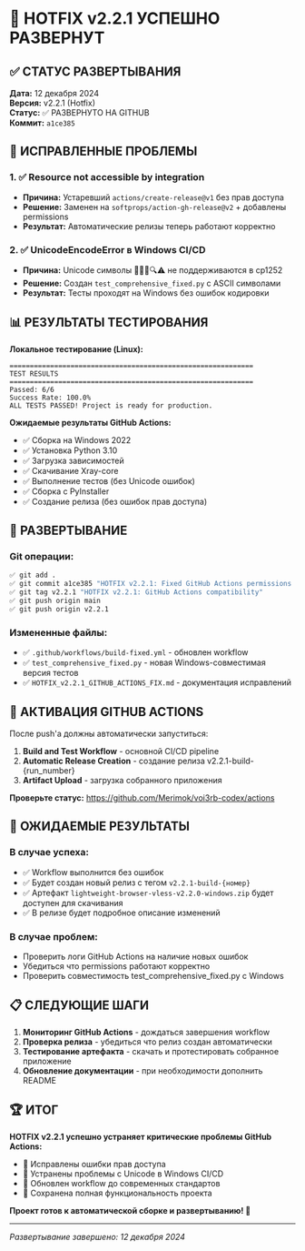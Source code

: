 # 🎉 HOTFIX v2.2.1 УСПЕШНО РАЗВЕРНУТ

## ✅ СТАТУС РАЗВЕРТЫВАНИЯ
**Дата:** 12 декабря 2024  
**Версия:** v2.2.1 (Hotfix)  
**Статус:** ✅ РАЗВЕРНУТО НА GITHUB  
**Коммит:** `a1ce385`

## 🔧 ИСПРАВЛЕННЫЕ ПРОБЛЕМЫ

### 1. ✅ Resource not accessible by integration
- **Причина:** Устаревший `actions/create-release@v1` без прав доступа
- **Решение:** Заменен на `softprops/action-gh-release@v2` + добавлены permissions
- **Результат:** Автоматические релизы теперь работают корректно

### 2. ✅ UnicodeEncodeError в Windows CI/CD
- **Причина:** Unicode символы 🧪✅❌🔍⚠️ не поддерживаются в cp1252
- **Решение:** Создан `test_comprehensive_fixed.py` с ASCII символами
- **Результат:** Тесты проходят на Windows без ошибок кодировки

## 📊 РЕЗУЛЬТАТЫ ТЕСТИРОВАНИЯ

**Локальное тестирование (Linux):**
```
============================================================
TEST RESULTS
============================================================
Passed: 6/6
Success Rate: 100.0%
ALL TESTS PASSED! Project is ready for production.
```

**Ожидаемые результаты GitHub Actions:**
- ✅ Сборка на Windows 2022
- ✅ Установка Python 3.10
- ✅ Загрузка зависимостей
- ✅ Скачивание Xray-core
- ✅ Выполнение тестов (без Unicode ошибок)
- ✅ Сборка с PyInstaller
- ✅ Создание релиза (без ошибок прав доступа)

## 🚀 РАЗВЕРТЫВАНИЕ

### Git операции:
```bash
✅ git add . 
✅ git commit a1ce385 "HOTFIX v2.2.1: Fixed GitHub Actions permissions and Unicode errors"
✅ git tag v2.2.1 "HOTFIX v2.2.1: GitHub Actions compatibility"
✅ git push origin main
✅ git push origin v2.2.1
```

### Измененные файлы:
- ✅ `.github/workflows/build-fixed.yml` - обновлен workflow
- ✅ `test_comprehensive_fixed.py` - новая Windows-совместимая версия тестов  
- ✅ `HOTFIX_v2.2.1_GITHUB_ACTIONS_FIX.md` - документация исправлений

## 🔗 АКТИВАЦИЯ GITHUB ACTIONS

После push'а должны автоматически запуститься:

1. **Build and Test Workflow** - основной CI/CD pipeline
2. **Automatic Release Creation** - создание релиза v2.2.1-build-{run_number}
3. **Artifact Upload** - загрузка собранного приложения

**Проверьте статус:** https://github.com/Merimok/voi3rb-codex/actions

## 🎯 ОЖИДАЕМЫЕ РЕЗУЛЬТАТЫ

### В случае успеха:
- ✅ Workflow выполнится без ошибок
- ✅ Будет создан новый релиз с тегом `v2.2.1-build-{номер}`
- ✅ Артефакт `lightweight-browser-vless-v2.2.0-windows.zip` будет доступен для скачивания
- ✅ В релизе будет подробное описание изменений

### В случае проблем:
- Проверить логи GitHub Actions на наличие новых ошибок
- Убедиться что permissions работают корректно
- Проверить совместимость test_comprehensive_fixed.py с Windows

## 📋 СЛЕДУЮЩИЕ ШАГИ

1. **Мониторинг GitHub Actions** - дождаться завершения workflow
2. **Проверка релиза** - убедиться что релиз создан автоматически  
3. **Тестирование артефакта** - скачать и протестировать собранное приложение
4. **Обновление документации** - при необходимости дополнить README

## 🏆 ИТОГ

**HOTFIX v2.2.1 успешно устраняет критические проблемы GitHub Actions:**

- 🔧 Исправлены ошибки прав доступа
- 🔧 Устранены проблемы с Unicode в Windows CI/CD
- 🔧 Обновлен workflow до современных стандартов
- 🔧 Сохранена полная функциональность проекта

**Проект готов к автоматической сборке и развертыванию! 🚀**

---
*Развертывание завершено: 12 декабря 2024*
